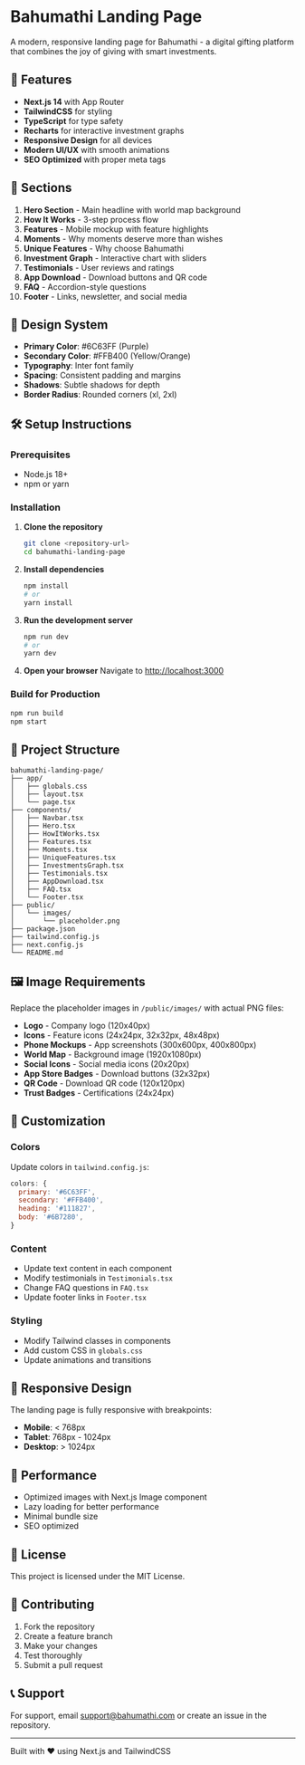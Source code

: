 # Bahumathi Landing Page

A modern, responsive landing page for Bahumathi - a digital gifting platform that combines the joy of giving with smart investments.

## 🚀 Features

- **Next.js 14** with App Router
- **TailwindCSS** for styling
- **TypeScript** for type safety
- **Recharts** for interactive investment graphs
- **Responsive Design** for all devices
- **Modern UI/UX** with smooth animations
- **SEO Optimized** with proper meta tags

## 📱 Sections

1. **Hero Section** - Main headline with world map background
2. **How It Works** - 3-step process flow
3. **Features** - Mobile mockup with feature highlights
4. **Moments** - Why moments deserve more than wishes
5. **Unique Features** - Why choose Bahumathi
6. **Investment Graph** - Interactive chart with sliders
7. **Testimonials** - User reviews and ratings
8. **App Download** - Download buttons and QR code
9. **FAQ** - Accordion-style questions
10. **Footer** - Links, newsletter, and social media

## 🎨 Design System

- **Primary Color**: #6C63FF (Purple)
- **Secondary Color**: #FFB400 (Yellow/Orange)
- **Typography**: Inter font family
- **Spacing**: Consistent padding and margins
- **Shadows**: Subtle shadows for depth
- **Border Radius**: Rounded corners (xl, 2xl)

## 🛠️ Setup Instructions

### Prerequisites

- Node.js 18+ 
- npm or yarn

### Installation

1. **Clone the repository**
   ```bash
   git clone <repository-url>
   cd bahumathi-landing-page
   ```

2. **Install dependencies**
   ```bash
   npm install
   # or
   yarn install
   ```

3. **Run the development server**
   ```bash
   npm run dev
   # or
   yarn dev
   ```

4. **Open your browser**
   Navigate to [http://localhost:3000](http://localhost:3000)

### Build for Production

```bash
npm run build
npm start
```

## 📁 Project Structure

```
bahumathi-landing-page/
├── app/
│   ├── globals.css
│   ├── layout.tsx
│   └── page.tsx
├── components/
│   ├── Navbar.tsx
│   ├── Hero.tsx
│   ├── HowItWorks.tsx
│   ├── Features.tsx
│   ├── Moments.tsx
│   ├── UniqueFeatures.tsx
│   ├── InvestmentsGraph.tsx
│   ├── Testimonials.tsx
│   ├── AppDownload.tsx
│   ├── FAQ.tsx
│   └── Footer.tsx
├── public/
│   └── images/
│       └── placeholder.png
├── package.json
├── tailwind.config.js
├── next.config.js
└── README.md
```

## 🖼️ Image Requirements

Replace the placeholder images in `/public/images/` with actual PNG files:

- **Logo** - Company logo (120x40px)
- **Icons** - Feature icons (24x24px, 32x32px, 48x48px)
- **Phone Mockups** - App screenshots (300x600px, 400x800px)
- **World Map** - Background image (1920x1080px)
- **Social Icons** - Social media icons (20x20px)
- **App Store Badges** - Download buttons (32x32px)
- **QR Code** - Download QR code (120x120px)
- **Trust Badges** - Certifications (24x24px)

## 🎯 Customization

### Colors
Update colors in `tailwind.config.js`:
```javascript
colors: {
  primary: '#6C63FF',
  secondary: '#FFB400',
  heading: '#111827',
  body: '#6B7280',
}
```

### Content
- Update text content in each component
- Modify testimonials in `Testimonials.tsx`
- Change FAQ questions in `FAQ.tsx`
- Update footer links in `Footer.tsx`

### Styling
- Modify Tailwind classes in components
- Add custom CSS in `globals.css`
- Update animations and transitions

## 📱 Responsive Design

The landing page is fully responsive with breakpoints:
- **Mobile**: < 768px
- **Tablet**: 768px - 1024px
- **Desktop**: > 1024px

## 🚀 Performance

- Optimized images with Next.js Image component
- Lazy loading for better performance
- Minimal bundle size
- SEO optimized

## 📄 License

This project is licensed under the MIT License.

## 🤝 Contributing

1. Fork the repository
2. Create a feature branch
3. Make your changes
4. Test thoroughly
5. Submit a pull request

## 📞 Support

For support, email support@bahumathi.com or create an issue in the repository.

---

Built with ❤️ using Next.js and TailwindCSS

